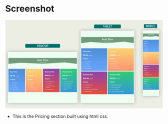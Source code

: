 # Screenshot

![](./screenshot/Pricing%20Table.png)

- This is the Pricing section built using html css.
